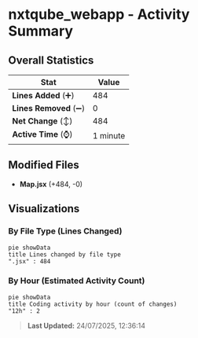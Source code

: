 # nxtqube_webapp - Activity Summary 

## Overall Statistics

| Stat                   | Value                                                             |
| ---------------------- | ----------------------------------------------------------------- |
| **Lines Added** (➕)   | 484                                          |
| **Lines Removed** (➖) | 0                                        |
| **Net Change** (↕)    | 484                |
| **Active Time** (⌚)   | 1 minute |


## Modified Files
- **Map.jsx** (+484, -0)

## Visualizations

### By File Type (Lines Changed)

```mermaid
pie showData
title Lines changed by file type
".jsx" : 484
```

### By Hour (Estimated Activity Count)

```mermaid
pie showData
title Coding activity by hour (count of changes)
"12h" : 2
```


> **Last Updated:** 24/07/2025, 12:36:14